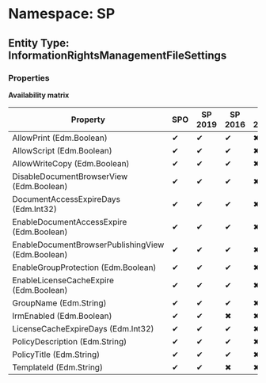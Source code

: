# Namespace: SP

## Entity Type: InformationRightsManagementFileSettings

### Properties

**Availability matrix**

Property | SPO | SP 2019 | SP 2016 | SP 2013
----------|-----|---------|---------|--------
AllowPrint (Edm.Boolean) | ✔ | ✔ | ✔ | ✖
AllowScript (Edm.Boolean) | ✔ | ✔ | ✔ | ✖
AllowWriteCopy (Edm.Boolean) | ✔ | ✔ | ✔ | ✖
DisableDocumentBrowserView (Edm.Boolean) | ✔ | ✔ | ✔ | ✖
DocumentAccessExpireDays (Edm.Int32) | ✔ | ✔ | ✔ | ✖
EnableDocumentAccessExpire (Edm.Boolean) | ✔ | ✔ | ✔ | ✖
EnableDocumentBrowserPublishingView (Edm.Boolean) | ✔ | ✔ | ✔ | ✖
EnableGroupProtection (Edm.Boolean) | ✔ | ✔ | ✔ | ✖
EnableLicenseCacheExpire (Edm.Boolean) | ✔ | ✔ | ✔ | ✖
GroupName (Edm.String) | ✔ | ✔ | ✔ | ✖
IrmEnabled (Edm.Boolean) | ✔ | ✔ | ✖ | ✖
LicenseCacheExpireDays (Edm.Int32) | ✔ | ✔ | ✔ | ✖
PolicyDescription (Edm.String) | ✔ | ✔ | ✔ | ✖
PolicyTitle (Edm.String) | ✔ | ✔ | ✔ | ✖
TemplateId (Edm.String) | ✔ | ✔ | ✖ | ✖

